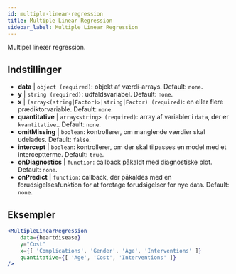 ```yaml
---
id: multiple-linear-regression
title: Multiple Linear Regression
sidebar_label: Multiple Linear Regression
---
```


Multipel lineær regression.

## Indstillinger

* __data__ | `object (required)`: objekt af værdi-arrays. Default: `none`.
* __y__ | `string (required)`: udfaldsvariabel. Default: `none`.
* __x__ | `(array<(string|Factor)>|string|Factor) (required)`: en eller flere prædiktorvariable. Default: `none`.
* __quantitative__ | `array<string> (required)`: array af variabler i `data`, der er `kvantitative`.. Default: `none`.
* __omitMissing__ | `boolean`: kontrollerer, om manglende værdier skal udelades. Default: `false`.
* __intercept__ | `boolean`: kontrollerer, om der skal tilpasses en model med et interceptterme. Default: `true`.
* __onDiagnostics__ | `function`: callback påkaldt med diagnostiske plot. Default: `none`.
* __onPredict__ | `function`: callback, der påkaldes med en forudsigelsesfunktion for at foretage forudsigelser for nye data. Default: `none`.


## Eksempler

```jsx live
<MultipleLinearRegression 
    data={heartdisease} 
    y="Cost"
    x={[ 'Complications', 'Gender', 'Age', 'Interventions' ]}
    quantitative={[ 'Age', 'Cost', 'Interventions' ]}
/>
```

